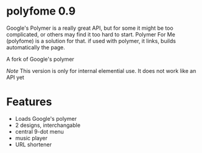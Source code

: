 polyfome 0.9
========
Google's Polymer is a really great API, but for some it might be too complicated, or others may find it too hard to start.
Polymer For Me (polyfome) is a solution for that. if used with polymer, it links, builds automatically the page.

A fork of Google's polymer

*Note* This version is only for internal elemential use. It does not work like an API yet

Features
========
+ Loads Google's polymer
+ 2 designs, interchangable
+ central 9-dot menu
+ music player
+ URL shortener
